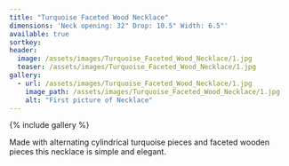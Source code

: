 ```yaml
---
title: "Turquoise Faceted Wood Necklace"
dimensions: 'Neck opening: 32" Drop: 10.5" Width: 6.5"'
available: true
sortkey: 
header:
  image: /assets/images/Turquoise_Faceted_Wood_Necklace/1.jpg
  teaser: /assets/images/Turquoise_Faceted_Wood_Necklace/1.jpg
gallery:
  - url: /assets/images/Turquoise_Faceted_Wood_Necklace/1.jpg
    image_path: /assets/images/Turquoise_Faceted_Wood_Necklace/1.jpg
    alt: "First picture of Necklace"
---
```



{% include gallery %}

Made with alternating cylindrical turquoise  pieces and faceted wooden pieces this necklace is simple and elegant. 